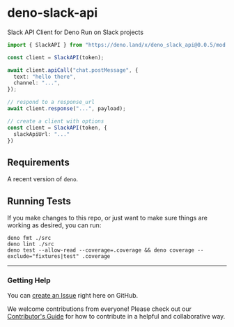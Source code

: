 # deno-slack-api

Slack API Client for Deno Run on Slack projects

```ts
import { SlackAPI } from "https://deno.land/x/deno_slack_api@0.0.5/mod.ts"

const client = SlackAPI(token);

await client.apiCall("chat.postMessage", {
  text: "hello there",
  channel: "...",
});

// respond to a response_url
await client.response("...", payload);

// create a client with options
const client = SlackAPI(token, {
  slackApiUrl: "..."
})
```

## Requirements

A recent version of `deno`.

## Running Tests

If you make changes to this repo, or just want to make sure things are working as desired, you can run:

    deno fmt ./src
    deno lint ./src
    deno test --allow-read --coverage=.coverage && deno coverage --exclude="fixtures|test" .coverage

---

### Getting Help

You can [create an Issue](https://github.com/slackapi/deno-slack-api/issues/new)
right here on GitHub.

We welcome contributions from everyone! Please check out our
[Contributor's Guide](.github/CONTRIBUTING.md) for how to contribute in a
helpful and collaborative way.
